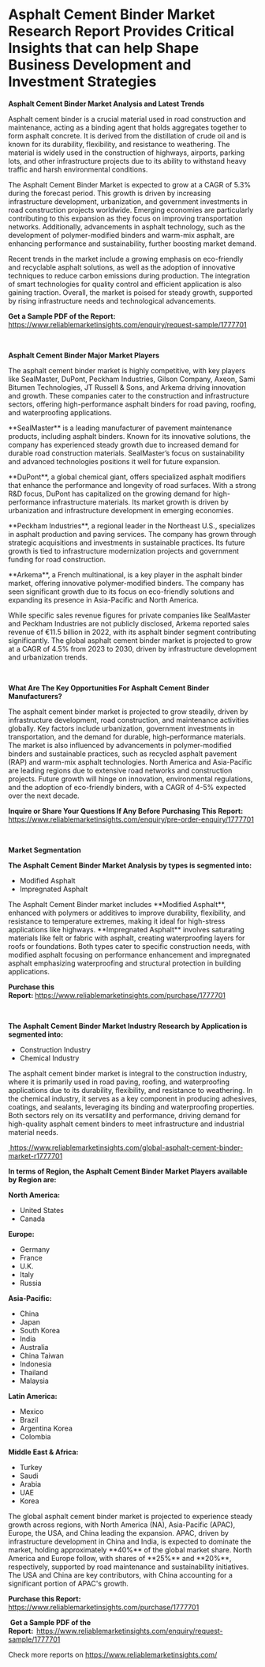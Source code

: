 <p><h1>Asphalt Cement Binder Market Research Report Provides Critical Insights that can help Shape Business Development and Investment Strategies</h1></p><p><strong>Asphalt Cement Binder Market Analysis and Latest Trends</strong></p>
<p><p>Asphalt cement binder is a crucial material used in road construction and maintenance, acting as a binding agent that holds aggregates together to form asphalt concrete. It is derived from the distillation of crude oil and is known for its durability, flexibility, and resistance to weathering. The material is widely used in the construction of highways, airports, parking lots, and other infrastructure projects due to its ability to withstand heavy traffic and harsh environmental conditions.</p><p>The Asphalt Cement Binder Market is expected to grow at a CAGR of 5.3% during the forecast period. This growth is driven by increasing infrastructure development, urbanization, and government investments in road construction projects worldwide. Emerging economies are particularly contributing to this expansion as they focus on improving transportation networks. Additionally, advancements in asphalt technology, such as the development of polymer-modified binders and warm-mix asphalt, are enhancing performance and sustainability, further boosting market demand.</p><p>Recent trends in the market include a growing emphasis on eco-friendly and recyclable asphalt solutions, as well as the adoption of innovative techniques to reduce carbon emissions during production. The integration of smart technologies for quality control and efficient application is also gaining traction. Overall, the market is poised for steady growth, supported by rising infrastructure needs and technological advancements.</p></p>
<p><strong>Get a Sample PDF of the Report:&nbsp;</strong> <a href="https://www.reliablemarketinsights.com/enquiry/request-sample/1777701?utm_campaign=2112&utm_medium=2&utm_source=Github&utm_content=ia&utm_term=26012025&utm_id=asphalt-cement-binder">https://www.reliablemarketinsights.com/enquiry/request-sample/1777701</a></p>
<p>&nbsp;</p>
<p><strong>Asphalt Cement Binder Major Market Players</strong></p>
<p><p>The asphalt cement binder market is highly competitive, with key players like SealMaster, DuPont, Peckham Industries, Gilson Company, Axeon, Sami Bitumen Technologies, JT Russell & Sons, and Arkema driving innovation and growth. These companies cater to the construction and infrastructure sectors, offering high-performance asphalt binders for road paving, roofing, and waterproofing applications.</p><p>**SealMaster** is a leading manufacturer of pavement maintenance products, including asphalt binders. Known for its innovative solutions, the company has experienced steady growth due to increased demand for durable road construction materials. SealMaster’s focus on sustainability and advanced technologies positions it well for future expansion.</p><p>**DuPont**, a global chemical giant, offers specialized asphalt modifiers that enhance the performance and longevity of road surfaces. With a strong R&D focus, DuPont has capitalized on the growing demand for high-performance infrastructure materials. Its market growth is driven by urbanization and infrastructure development in emerging economies.</p><p>**Peckham Industries**, a regional leader in the Northeast U.S., specializes in asphalt production and paving services. The company has grown through strategic acquisitions and investments in sustainable practices. Its future growth is tied to infrastructure modernization projects and government funding for road construction.</p><p>**Arkema**, a French multinational, is a key player in the asphalt binder market, offering innovative polymer-modified binders. The company has seen significant growth due to its focus on eco-friendly solutions and expanding its presence in Asia-Pacific and North America.</p><p>While specific sales revenue figures for private companies like SealMaster and Peckham Industries are not publicly disclosed, Arkema reported sales revenue of €11.5 billion in 2022, with its asphalt binder segment contributing significantly. The global asphalt cement binder market is projected to grow at a CAGR of 4.5% from 2023 to 2030, driven by infrastructure development and urbanization trends.</p></p>
<p>&nbsp;</p>
<p><strong>What Are The Key Opportunities For Asphalt Cement Binder Manufacturers?</strong></p>
<p><p>The asphalt cement binder market is projected to grow steadily, driven by infrastructure development, road construction, and maintenance activities globally. Key factors include urbanization, government investments in transportation, and the demand for durable, high-performance materials. The market is also influenced by advancements in polymer-modified binders and sustainable practices, such as recycled asphalt pavement (RAP) and warm-mix asphalt technologies. North America and Asia-Pacific are leading regions due to extensive road networks and construction projects. Future growth will hinge on innovation, environmental regulations, and the adoption of eco-friendly binders, with a CAGR of 4-5% expected over the next decade.</p></p>
<p><strong>Inquire or Share Your Questions If Any Before Purchasing This Report:</strong> <a href="https://www.reliablemarketinsights.com/enquiry/pre-order-enquiry/1777701?utm_campaign=2112&utm_medium=2&utm_source=Github&utm_content=ia&utm_term=26012025&utm_id=asphalt-cement-binder">https://www.reliablemarketinsights.com/enquiry/pre-order-enquiry/1777701</a></p>
<p>&nbsp;</p>
<p><strong>Market Segmentation</strong></p>
<p><strong>The Asphalt Cement Binder Market Analysis by types is segmented into:</strong></p>
<p><ul><li>Modified Asphalt</li><li>Impregnated Asphalt</li></ul></p>
<p><p>The Asphalt Cement Binder market includes **Modified Asphalt**, enhanced with polymers or additives to improve durability, flexibility, and resistance to temperature extremes, making it ideal for high-stress applications like highways. **Impregnated Asphalt** involves saturating materials like felt or fabric with asphalt, creating waterproofing layers for roofs or foundations. Both types cater to specific construction needs, with modified asphalt focusing on performance enhancement and impregnated asphalt emphasizing waterproofing and structural protection in building applications.</p></p>
<p><strong>Purchase this Report:&nbsp;</strong><a href="https://www.reliablemarketinsights.com/purchase/1777701?utm_campaign=2112&utm_medium=2&utm_source=Github&utm_content=ia&utm_term=26012025&utm_id=asphalt-cement-binder">https://www.reliablemarketinsights.com/purchase/1777701</a></p>
<p>&nbsp;</p>
<p><strong>The Asphalt Cement Binder Market Industry Research by Application is segmented into:</strong></p>
<p><ul><li>Construction Industry</li><li>Chemical Industry</li></ul></p>
<p><p>The asphalt cement binder market is integral to the construction industry, where it is primarily used in road paving, roofing, and waterproofing applications due to its durability, flexibility, and resistance to weathering. In the chemical industry, it serves as a key component in producing adhesives, coatings, and sealants, leveraging its binding and waterproofing properties. Both sectors rely on its versatility and performance, driving demand for high-quality asphalt cement binders to meet infrastructure and industrial material needs.</p></p>
<p><a href="https://www.reliablemarketinsights.com/global-asphalt-cement-binder-market-r1777701?utm_campaign=2112&utm_medium=2&utm_source=Github&utm_content=ia&utm_term=26012025&utm_id=asphalt-cement-binder">&nbsp;https://www.reliablemarketinsights.com/global-asphalt-cement-binder-market-r1777701</a></p>
<p><strong>In terms of Region, the Asphalt Cement Binder Market Players available by Region are:</strong></p>
<p>
    <p> <strong> North America: </strong>
        <ul>
            <li>United States</li>
            <li>Canada</li>
        </ul>
        </p> 
    <p> <strong> Europe: </strong>
        <ul>
            <li>Germany</li>
            <li>France</li>
            <li>U.K.</li>
            <li>Italy</li>
            <li>Russia</li>
        </ul>
        </p> 
    <p> <strong> Asia-Pacific: </strong>
        <ul>
            <li>China</li>
            <li>Japan</li>
            <li>South Korea</li>
            <li>India</li>
            <li>Australia</li>
            <li>China Taiwan</li>
            <li>Indonesia</li>
            <li>Thailand</li>
            <li>Malaysia</li>
        </ul>
        </p> 
    <p> <strong> Latin America: </strong>
        <ul>
            <li>Mexico</li>
            <li>Brazil</li>
            <li>Argentina Korea</li>
            <li>Colombia</li>
        </ul>
        </p> 
    <p> <strong> Middle East & Africa: </strong>
        <ul>
            <li>Turkey</li>
            <li>Saudi</li>
            <li>Arabia</li>
            <li>UAE</li>
            <li>Korea</li>
        </ul>
    </p>
    </p>
<p><p>The global asphalt cement binder market is projected to experience steady growth across regions, with North America (NA), Asia-Pacific (APAC), Europe, the USA, and China leading the expansion. APAC, driven by infrastructure development in China and India, is expected to dominate the market, holding approximately **40%** of the global market share. North America and Europe follow, with shares of **25%** and **20%**, respectively, supported by road maintenance and sustainability initiatives. The USA and China are key contributors, with China accounting for a significant portion of APAC's growth.</p></p>
<p><strong>Purchase this Report: </strong><a href="https://www.reliablemarketinsights.com/purchase/1777701?utm_campaign=2112&utm_medium=2&utm_source=Github&utm_content=ia&utm_term=26012025&utm_id=asphalt-cement-binder">https://www.reliablemarketinsights.com/purchase/1777701</a></p>
<p>&nbsp;<strong>Get a Sample PDF of the Report:&nbsp;&nbsp;</strong><a href="https://www.reliablemarketinsights.com/enquiry/request-sample/1777701?utm_campaign=2112&utm_medium=2&utm_source=Github&utm_content=ia&utm_term=26012025&utm_id=asphalt-cement-binder">https://www.reliablemarketinsights.com/enquiry/request-sample/1777701</a></p>
<p><strong></strong></p>
<p>Check more reports on <a href="https://www.reliablemarketinsights.com/?utm_campaign=2112&utm_medium=2&utm_source=Github&utm_content=ia&utm_term=26012025&utm_id=asphalt-cement-binder">https://www.reliablemarketinsights.com/</a></p>